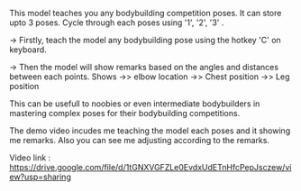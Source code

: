  

This model teaches you any bodybuilding competition poses.
It can store upto 3 poses. Cycle through each poses using '1', '2', '3' .

-> Firstly, teach the model any bodybuilding pose using the hotkey 'C'  on keyboard.

-> Then the model will show remarks based on the angles and distances between each points.
      Shows 
        ->> elbow location
        ->> Chest position
        ->> Leg position

This can be usefull to noobies or even intermediate bodybuilders in mastering complex poses for their bodybuilding competitions.

The demo video incudes me teaching the model each poses and it showing me remarks. Also you can see me adjusting according to the remarks.

Video link :  https://drive.google.com/file/d/1tGNXVGFZLe0EvdxUdETnHfcPepJsczew/view?usp=sharing